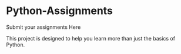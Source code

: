 # Python-Assignments
Submit your assignments Here

This project is designed to help you learn more than just the basics of Python. 
